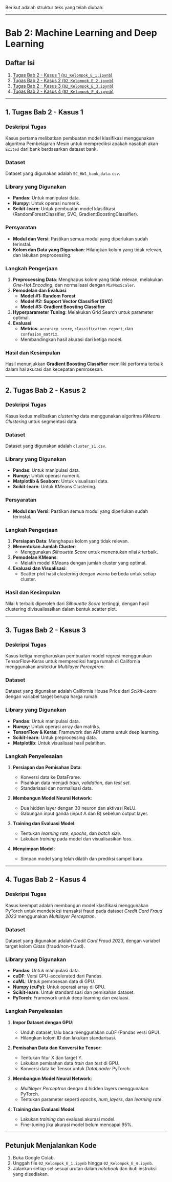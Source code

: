 Berikut adalah struktur teks yang telah diubah:

---

# Bab 2: Machine Learning and Deep Learning

## Daftar Isi

1. [Tugas Bab 2 - Kasus 1 (`02_Kelompok_E_1.ipynb`)](#1-tugas-bab-2---kasus-1)
2. [Tugas Bab 2 - Kasus 2 (`02_Kelompok_E_2.ipynb`)](#2-tugas-bab-2---kasus-2)
3. [Tugas Bab 2 - Kasus 3 (`02_Kelompok_E_3.ipynb`)](#3-tugas-bab-2---kasus-3)
4. [Tugas Bab 2 - Kasus 4 (`02_Kelompok_E_4.ipynb`)](#4-tugas-bab-2---kasus-4)

---

## 1. Tugas Bab 2 - Kasus 1

### Deskripsi Tugas
Kasus pertama melibatkan pembuatan model klasifikasi menggunakan algoritma Pembelajaran Mesin untuk memprediksi apakah nasabah akan `Exited` dari bank berdasarkan dataset bank.

### Dataset
Dataset yang digunakan adalah `SC_HW1_bank_data.csv`.

### Library yang Digunakan
- **Pandas**: Untuk manipulasi data.
- **Numpy**: Untuk operasi numerik.
- **Scikit-learn**: Untuk pembuatan model klasifikasi (RandomForestClassifier, SVC, GradientBoostingClassifier).

### Persyaratan
- **Modul dan Versi**: Pastikan semua modul yang diperlukan sudah terinstal.
- **Kolom dan Data yang Digunakan**: Hilangkan kolom yang tidak relevan, dan lakukan preprocessing.

### Langkah Pengerjaan
1. **Preprocessing Data**: Menghapus kolom yang tidak relevan, melakukan *One-Hot Encoding*, dan normalisasi dengan `MinMaxScaler`.
2. **Pemodelan dan Evaluasi**:
   - **Model #1: Random Forest**
   - **Model #2: Support Vector Classifier (SVC)**
   - **Model #3: Gradient Boosting Classifier**
3. **Hyperparameter Tuning**: Melakukan Grid Search untuk parameter optimal.
4. **Evaluasi**:
   - **Metrics**: `accuracy_score`, `classification_report`, dan `confusion_matrix`.
   - Membandingkan hasil akurasi dari ketiga model.

### Hasil dan Kesimpulan
Hasil menunjukkan **Gradient Boosting Classifier** memiliki performa terbaik dalam hal akurasi dan kecepatan pemrosesan.

---

## 2. Tugas Bab 2 - Kasus 2

### Deskripsi Tugas
Kasus kedua melibatkan *clustering* data menggunakan algoritma *KMeans Clustering* untuk segmentasi data.

### Dataset
Dataset yang digunakan adalah `cluster_s1.csv`.

### Library yang Digunakan
- **Pandas**: Untuk manipulasi data.
- **Numpy**: Untuk operasi numerik.
- **Matplotlib & Seaborn**: Untuk visualisasi data.
- **Scikit-learn**: Untuk KMeans Clustering.

### Persyaratan
- **Modul dan Versi**: Pastikan semua modul yang diperlukan sudah terinstal.

### Langkah Pengerjaan
1. **Persiapan Data**: Menghapus kolom yang tidak relevan.
2. **Menentukan Jumlah Cluster**:
   - Menggunakan *Silhouette Score* untuk menentukan nilai *k* terbaik.
3. **Pemodelan KMeans**:
   - Melatih model KMeans dengan jumlah cluster yang optimal.
4. **Evaluasi dan Visualisasi**:
   - Scatter plot hasil clustering dengan warna berbeda untuk setiap cluster.

### Hasil dan Kesimpulan
Nilai *k* terbaik diperoleh dari *Silhouette Score* tertinggi, dengan hasil clustering divisualisasikan dalam bentuk scatter plot.

---

## 3. Tugas Bab 2 - Kasus 3

### Deskripsi Tugas
Kasus ketiga mengharuskan pembuatan model regresi menggunakan TensorFlow-Keras untuk memprediksi harga rumah di California menggunakan arsitektur *Multilayer Perceptron*.

### Dataset
Dataset yang digunakan adalah California House Price dari *Scikit-Learn* dengan variabel target berupa harga rumah.

### Library yang Digunakan
- **Pandas**: Untuk manipulasi data.
- **Numpy**: Untuk operasi array dan matriks.
- **TensorFlow & Keras**: Framework dan API utama untuk deep learning.
- **Scikit-learn**: Untuk preprocessing data.
- **Matplotlib**: Untuk visualisasi hasil pelatihan.

### Langkah Penyelesaian
1. **Persiapan dan Pemisahan Data**:
   - Konversi data ke DataFrame.
   - Pisahkan data menjadi *train*, *validation*, dan *test set*.
   - Standarisasi dan normalisasi data.

2. **Membangun Model Neural Network**:
   - Dua hidden layer dengan 30 neuron dan aktivasi ReLU.
   - Gabungan input ganda (input A dan B) sebelum output layer.

3. **Training dan Evaluasi Model**:
   - Tentukan *learning rate*, *epochs*, dan *batch size*.
   - Lakukan *training* pada model dan visualisasikan *loss*.

4. **Menyimpan Model**:
   - Simpan model yang telah dilatih dan prediksi sampel baru.

---

## 4. Tugas Bab 2 - Kasus 4

### Deskripsi Tugas
Kasus keempat adalah membangun model klasifikasi menggunakan PyTorch untuk mendeteksi transaksi fraud pada dataset *Credit Card Fraud 2023* menggunakan *Multilayer Perceptron*.

### Dataset
Dataset yang digunakan adalah *Credit Card Fraud 2023*, dengan variabel target kolom *Class* (fraud/non-fraud).

### Library yang Digunakan
- **Pandas**: Untuk manipulasi data.
- **cuDF**: Versi GPU-accelerated dari Pandas.
- **cuML**: Untuk pemrosesan data di GPU.
- **Numpy (cuPy)**: Untuk operasi array di GPU.
- **Scikit-learn**: Untuk standardisasi dan pemisahan dataset.
- **PyTorch**: Framework untuk deep learning dan evaluasi.

### Langkah Penyelesaian
1. **Impor Dataset dengan GPU**:
   - Unduh dataset, lalu baca menggunakan cuDF (Pandas versi GPU).
   - Hilangkan kolom ID dan lakukan standarisasi.

2. **Pemisahan Data dan Konversi ke Tensor**:
   - Tentukan fitur X dan target Y.
   - Lakukan pemisahan data *train* dan *test* di GPU.
   - Konversi data ke Tensor untuk *DataLoader* PyTorch.

3. **Membangun Model Neural Network**:
   - *Multilayer Perceptron* dengan 4 hidden layers menggunakan PyTorch.
   - Tentukan parameter seperti *epochs*, *num_layers*, dan *learning rate*.

4. **Training dan Evaluasi Model**:
   - Lakukan *training* dan evaluasi akurasi model.
   - Fine-tuning jika akurasi model belum mencapai 95%.

---

## Petunjuk Menjalankan Kode

1. Buka Google Colab.
2. Unggah file `02_Kelompok_E_1.ipynb` hingga `02_Kelompok_E_4.ipynb`.
3. Jalankan setiap sel sesuai urutan dalam *notebook* dan ikuti instruksi yang disediakan.
